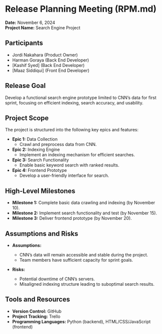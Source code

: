 # Release Planning Meeting (RPM.md)

**Date:** November 6, 2024  
**Project Name:** Search Engine Project  

## Participants
- Jordi Nakahara (Product Owner)
- Harman Goraya (Back End Developer)
- [Kashif Syed] (Back End Developer)
- [Maaz Siddiqui] (Front End Developer)

## Release Goal
Develop a functional search engine prototype limited to CNN’s data for first sprint, focusing on efficient indexing, search accuracy, and usability.  

## Project Scope
The project is structured into the following key epics and features:
- **Epic 1:** Data Collection
  - Crawl and preprocess data from CNN.
- **Epic 2:** Indexing Engine
  - Implement an indexing mechanism for efficient searches.
- **Epic 3:** Search Functionality
  - Enable basic keyword search with ranked results.
- **Epic 4:** Frontend Prototype
  - Develop a user-friendly interface for search.

## High-Level Milestones
- **Milestone 1:** Complete basic data crawling and indexing (by November 10).
- **Milestone 2:** Implement search functionality and test (by November 15).
- **Milestone 3:** Deliver frontend prototype (by November 20).

## Assumptions and Risks
- **Assumptions:**
  - CNN’s data will remain accessible and stable during the project.
  - Team members have sufficient capacity for sprint goals.

- **Risks:**
  - Potential downtime of CNN’s servers.
  - Misaligned indexing structure leading to suboptimal search results.

## Tools and Resources
- **Version Control:** GitHub
- **Project Tracking:** Trello
- **Programming Languages:** Python (backend), HTML/CSS/JavaScript (frontend)
